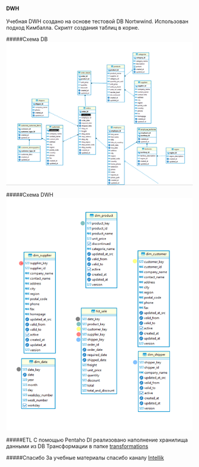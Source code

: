 #### DWH

Учебная DWH создано на основе тестовой DB Nortwwind. Использован подход Кимбалла.
Скрипт создания таблиц в корне.

#####Схема DB
![local DB link](./img/DB_diagram.png)

#####Схема DWH
![local DB link](./img/DWH.png)

#####ETL
C помощью Pentaho DI реализовано наполнение хранилища данными из DB
Трансформации в папке [transformations](./transformations/)

#####Спасибо
За учебные материалы спасибо каналу [Intellik](https://www.youtube.com/c/Intellik)